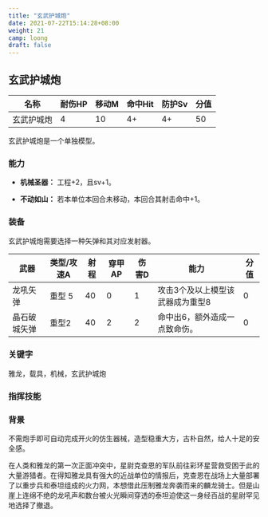 ```yaml
---
title: "玄武护城炮"
date: 2021-07-22T15:14:28+08:00
weight: 21
camp: loong
draft: false
---
```


## 玄武护城炮

| 名称       | 耐伤HP | 移动M | 命中Hit | 防护Sv | 分值 |
| ---------- | ------ | ----- | ------- | ------ | ---- |
| 玄武护城炮 | 4      | 10    | 4+      | 4+     | 50   |

玄武护城炮是一个单独模型。

### 能力

- **机械圣器：** 工程+2，且sv+1。

- **不动如山：** 若本单位本回合未移动，本回合其射击命中+1。


### 装备

玄武护城炮需要选择一种矢弹和其对应发射器。

| 武器         | 类型/攻速A | 射程 | 穿甲AP | 伤害D | 能力                             | 分值 |
| ------------ | ---------- | ---- | ------ | ----- | -------------------------------- | ---- |
| 龙吼矢弹     | 重型 5     | 40   | 0      | 1     | 攻击3个及以上模型该武器成为重型8 | 0    |
| 晶石破城矢弹 | 重型2      | 40   | 2      | 2     | 命中出6，额外造成一点致命伤。    | 0    |

### 关键字

雅龙，载具，机械，玄武护城炮

### 指挥技能

### 背景

不需炮手即可自动完成开火的仿生器械，造型稳重大方，古朴自然，给人十足的安全感。

在人类和雅龙的第一次正面冲突中，星尉克查恩的军队前往彩环星营救受困于此的大量游猎者。在得知雅龙具有强大的近战单位的情报后，克查恩在战场上大量部署了以重步兵和泰坦组成的火力网，本想借此压制雅龙奔袭而来的麟龙骑士。但是山崖上连绵不绝的龙吼声和数台被火光瞬间穿透的泰坦迫使这一身经百战的星尉罕见地选择了撤退。